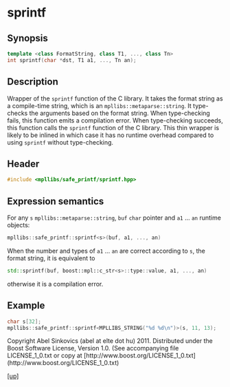 # sprintf

## Synopsis

```cpp
template <class FormatString, class T1, ..., class Tn>
int sprintf(char *dst, T1 a1, ..., Tn an);
```

## Description

Wrapper of the `sprintf` function of the C library. It takes the format string
as a compile-time string, which is an `mpllibs::metaparse::string`.
It type-checks the arguments based on the format string. When type-checking
fails, this function emits a compilation error. When type-checking succeeds,
this function calls the `sprintf` function of the C library. This thin wrapper
is likely to be inlined in which case it has no runtime overhead compared to
using `sprintf` without type-checking.

## Header

```cpp
#include <mpllibs/safe_printf/sprintf.hpp>
```

## Expression semantics

For any `s` `mpllibs::metaparse::string`, `buf` `char` pointer and
`a1` ... `an` runtime objects:

```cpp
mpllibs::safe_printf::sprintf<s>(buf, a1, ..., an)
```

When the number and types of `a1` ... `an` are correct according to `s`, the
format string, it is equivalent to

```cpp
std::sprintf(buf, boost::mpl::c_str<s>::type::value, a1, ..., an)
```

otherwise it is a compilation error.

## Example

```cpp
char s[32];
mpllibs::safe_printf::sprintf<MPLLIBS_STRING("%d %d\n")>(s, 11, 13);
```

<p class="copyright">
Copyright Abel Sinkovics (abel at elte dot hu) 2011.
Distributed under the Boost Software License, Version 1.0.
(See accompanying file LICENSE_1_0.txt or copy at
[http://www.boost.org/LICENSE_1_0.txt](http://www.boost.org/LICENSE_1_0.txt)
</p>

[[up]](index.html)




